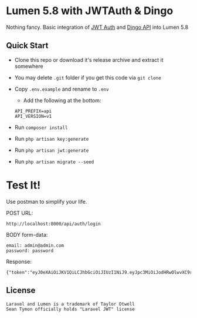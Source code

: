 # Lumen 5.8 with JWTAuth & Dingo

Nothing fancy. Basic integration of [JWT Auth](https://github.com/tymondesigns/jwt-auth) and [Dingo API](https://github.com/dingo/api) into Lumen 5.8

## Quick Start

- Clone this repo or download it's release archive and extract it somewhere
- You may delete `.git` folder if you get this code via `git clone`

- Copy `.env.example` and rename to `.env`
    - Add the following at the bottom:
    ```
    API_PREFIX=api
    API_VERSION=v1
    ```

- Run `composer install`
- Run `php artisan key:generate`
- Run `php artisan jwt:generate`
- Run `php artisan migrate --seed`

# Test It!

Use postman to simplify your life.

POST URL: 

```
http://localhost:8000/api/auth/login
```

BODY form-data:

```
email: admin@admin.com
password: password
```

Response:

```
{"token":"eyJ0eXAiOiJKV1QiLCJhbGciOiJIUzI1NiJ9.eyJpc3MiOiJodHRwOlwvXC9rdWxiYWhpbmFtLmxvY2FsXC9hcGlcL2F1dGhcL2xvZ2luIiwiaWF0IjoxNTYxMDAwNjQ2LCJleHAiOjE1NjEwMDQyNDYsIm5iZiI6MTU2MTAwMDY0NiwianRpIjoiOXFNQjlyV2R2S01pek9LQiIsInN1YiI6MSwicHJ2IjoiODdlMGFmMWVmOWZkMTU4MTJmZGVjOTcxNTNhMTRlMGIwNDc1NDZhYSJ9.C5iQ98SOeqNn52bBjnkNQYQqzZuSByjzo3y6D1iEzfk"}
```

## License
```
Laravel and Lumen is a trademark of Taylor Otwell
Sean Tymon officially holds "Laravel JWT" license
```
